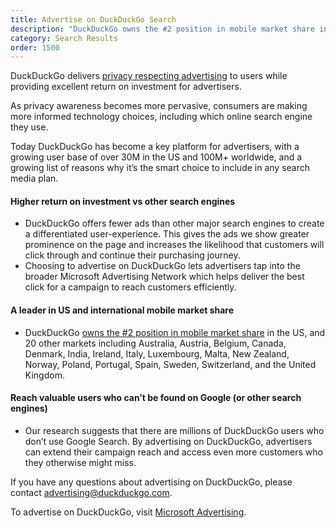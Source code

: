 ```yaml
---
title: Advertise on DuckDuckGo Search
description: "DuckDuckGo owns the #2 position in mobile market share in the US, and 18 other markets."
category: Search Results
order: 1500
---
```


DuckDuckGo delivers <a href="{{ site.baseurl }}/company/ads-by-microsoft-on-duckduckgo-private-search">privacy respecting advertising</a> to users while providing excellent return on investment for advertisers.

As privacy awareness becomes more pervasive, consumers are making more informed technology choices, including which online search engine they use.

Today DuckDuckGo has become a key platform for advertisers, with a growing user base of over 30M in the US and 100M+ worldwide, and a growing list of reasons why it’s the smart choice to include in any search media plan.

#### Higher return on investment vs other search engines

-   DuckDuckGo offers fewer ads than other major search engines to create a differentiated user-experience. This gives the ads we show greater prominence on the page and increases the likelihood that customers will click through and continue their purchasing journey.
-   Choosing to advertise on DuckDuckGo lets advertisers tap into the broader Microsoft Advertising Network which helps deliver the best click for a campaign to reach customers efficiently.

#### A leader in US and international mobile market share

-   DuckDuckGo [owns the #2 position in mobile market share](https://duckduckgo.com/cloudflare-radar-report) in the US, and 20 other markets including Australia, Austria, Belgium, Canada, Denmark, India, Ireland, Italy, Luxembourg, Malta, New Zealand, Norway, Poland, Portugal, Spain, Sweden, Switzerland, and the United Kingdom.

#### Reach valuable users who can’t be found on Google (or other search engines)  

-   Our research suggests that there are millions of DuckDuckGo users who don’t use Google Search. By advertising on DuckDuckGo, advertisers can extend their campaign reach and access even more customers who they otherwise might miss.

If you have any questions about advertising on DuckDuckGo, please contact [advertising@duckduckgo.com](mailto:advertising@duckduckgo.com).

To advertise on DuckDuckGo, visit [Microsoft Advertising](https://about.ads.microsoft.com/en-us/h/a/microsoft-advertising).
